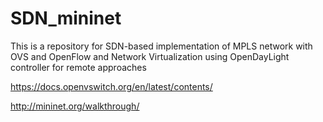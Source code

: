 # SDN_mininet
 This is a repository for SDN-based implementation of MPLS network with OVS and OpenFlow and Network Virtualization using OpenDayLight controller for remote approaches

https://docs.openvswitch.org/en/latest/contents/

http://mininet.org/walkthrough/
